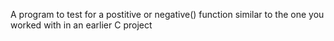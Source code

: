 A program to test for a postitive or negative() function similar to the one you worked with in an earlier C project
